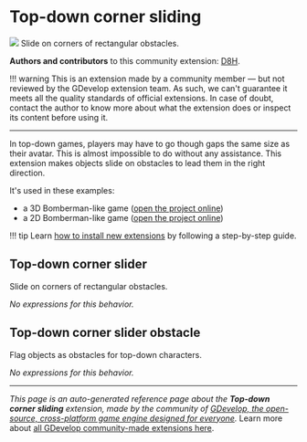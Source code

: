# Top-down corner sliding

<img src="https://asset-resources.gdevelop.io/public-resources/Icons/f1e89ff4f907ed2245e2d4ad2d5f52f9e1bb6d0127aa370d44cc77462e5be8e3_subdirectory-arrow-right.svg" class="extension-icon"></img>
Slide on corners of rectangular obstacles.

**Authors and contributors** to this community extension: [D8H](https://gd.games/D8H).

!!! warning
    This is an extension made by a community member — but not reviewed
    by the GDevelop extension team. As such, we can't guarantee it
    meets all the quality standards of official extensions. In case of
    doubt, contact the author to know more about what the extension
    does or inspect its content before using it.

---

In top-down games, players may have to go though gaps the same size as their avatar. This is almost impossible to do without any assistance. This extension makes objects slide on obstacles to lead them in the right direction.

It's used in these examples:

* a 3D Bomberman-like game ([open the project online](https://editor.gdevelop.io/?project=example://3d-bomber-bunny))
* a 2D Bomberman-like game ([open the project online](https://editor.gdevelop.io/?project=example://goose-bomberman))


!!! tip
    Learn [how to install new extensions](/gdevelop5/extensions/search) by following a step-by-step guide.



## Top-down corner slider 

Slide on corners of rectangular obstacles. 

_No expressions for this behavior._


## Top-down corner slider obstacle 

Flag objects as obstacles for top-down characters. 

_No expressions for this behavior._


---

*This page is an auto-generated reference page about the **Top-down corner sliding** extension, made by the community of [GDevelop, the open-source, cross-platform game engine designed for everyone](https://gdevelop.io/).* Learn more about [all GDevelop community-made extensions here](/gdevelop5/extensions).
